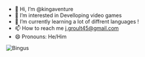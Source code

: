 - 👋 Hi, I’m @kingaventure
- 👀 I’m interested in Develloping video games
- 🌱 I’m currently learning a lot of diffrent languages !
- 📫 How to reach me j.groult45@gmail.com
- 😄 Pronouns: He/Him



![Bingus](https://github.com/user-attachments/assets/efbe01da-1155-45d0-9420-0d1ef3294bee)
